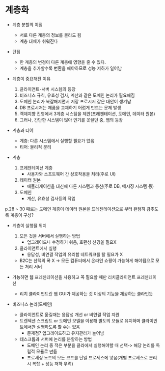 # 계층화

+ 계층 분할의 이점
    + 서로 다른 계층의 정보를 몰라도 됨
    + 계층 대체가 쉬워진다
+ 단점
    + 한 계층의 변경이 다른 계층에 영향을 줄 수 있다.
    + 계층을 추가할수록 변환을 해야하므로 성능 저하가 일어남


+ 계층이 중요해진 이유
    1. 클라이언트-서버 시스템의 등장
    2. 비즈니스 규칙, 유효성 검사, 계산과 같은 도메인 논리가 필요해짐
    3. 도메인 논리가 복잡해지면서 저장 프로시저 같은 대안이 생겨남
    4. DB 프로시저는 제품을 교체하기 어렵게 만드는 문제 발생
    5. 겍체지향 진영에서 3계층 시스템을 제안(프레젠테이션, 도메인, 데이터 원본)
    6. 그러나, 간단한 시스템이 많아 인기를 못끌던 중, 웹의 등장


+ 계층과 티어
    + 계층: 다른 시스템에서 실행할 필요가 없음
    + 티어: 물리적 분리

+ 계층
    1. 프레젠테이션 계층
        + 사용자와 소프트웨어 간 상호작용을 처리(주로 UI)
    2. 데이터 원본
        + 애플리케이션을 대신해 다른 시스템과 통신(주로 DB, 메시징 시스템 등)
    3. 도메인
        + 계산, 유효성 검사등의 작업 

p.28 ~ 30
때로는 도메인 계층이 데이터 원본을 프레젠테이션으로 부터 완점히 감추도록 계층이 구성?

+ 계층이 실행될 위치
    1. 모든 것을 서버에서 실행하는 방법
        + 업그레이드나 수정하기 쉬움, 호환성 신경쓸 필요X
    2. 클라이언트에서 실행
        + 응답성, 비연결 작업의 유리함 네트워크를 탈 필요가 X
    + B2C는 선택의 폭 X -> 모든 컴퓨터에서 온라인 쇼핑이 가능하게 해야됨으로 모든 처리 서버

+ 가능하면 웹 프레젠테이션을 사용하고 꼭 필요할 때만 리치클라이언트 프레젠테이션
    + 리치 클라이언트란 웹 GUI가 제공하는 것 이상의 기능을 제공하는 클라인듯

+ 비즈니스 논리(도메인)
    + 클라이언트로 옮길때는 응답성 개선 or 비연결 작업 지원
    + 트랜잭션 스크립트 or 도메인 모델을 이용해 별도의 모듈로 유지하며 클라이언트에서만 실행하도록 할 수는 있음
        + 문제점? 업그레이드하고 유지관리가 늘어남
    + 데스크톱과 서버에 논리를 분할하는 방법
        + 도메인 논리 중 적은 부분을 클라에서 실행해야할 때 선택-> 해당 논리를 독립적 모듈로 만듦
        + 프로세싱 노드의 모든 코드를 단일 프로세스에 넣음(개별 프로세스로 분리 시 복잡 + 성능 저하 우려)